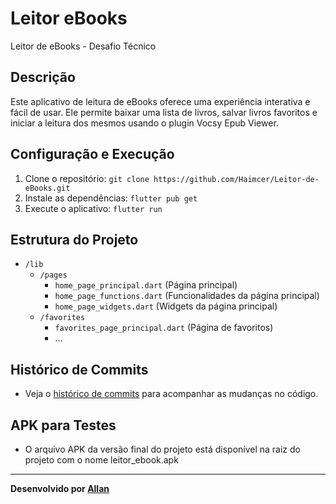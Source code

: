 # Leitor eBooks

Leitor de eBooks - Desafio Técnico

## Descrição

Este aplicativo de leitura de eBooks oferece uma experiência interativa e fácil de usar. Ele permite baixar uma lista de livros, salvar livros favoritos e iniciar a leitura dos mesmos usando o plugin Vocsy Epub Viewer.

## Configuração e Execução

1. Clone o repositório: `git clone https://github.com/Haimcer/Leitor-de-eBooks.git`
2. Instale as dependências: `flutter pub get`
3. Execute o aplicativo: `flutter run`

## Estrutura do Projeto

- `/lib`
  - `/pages`
    - `home_page_principal.dart` (Página principal)
    - `home_page_functions.dart` (Funcionalidades da página principal)
    - `home_page_widgets.dart` (Widgets da página principal)
  - `/favorites`
    - `favorites_page_principal.dart` (Página de favoritos)
    - ...

## Histórico de Commits

- Veja o [histórico de commits](https://github.com/Haimcer/Leitor-de-eBooks/commits/main) para acompanhar as mudanças no código.

## APK para Testes

- O arquivo APK da versão final do projeto está disponível na raiz do projeto com o nome leitor_ebook.apk

---

**Desenvolvido por [Allan](https://github.com/Haimcer)**

